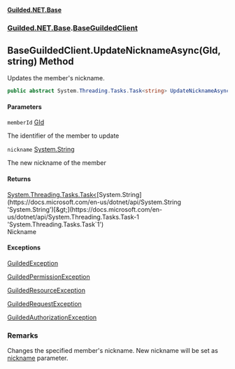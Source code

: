 
#### [Guilded.NET.Base](Guilded_NET_Base 'Guilded.NET.Base')
### [Guilded.NET.Base](Guilded_NET_Base#Guilded_NET_Base 'Guilded.NET.Base').[BaseGuildedClient](BaseGuildedClient 'Guilded.NET.Base.BaseGuildedClient')
## BaseGuildedClient.UpdateNicknameAsync(GId, string) Method

Updates the member's nickname.
```csharp
public abstract System.Threading.Tasks.Task<string> UpdateNicknameAsync(Guilded.NET.Base.GId memberId, string nickname);
```

#### Parameters

<a name='Guilded_NET_Base_BaseGuildedClient_UpdateNicknameAsync(Guilded_NET_Base_GId_string)_memberId'></a>
`memberId` [GId](GId 'Guilded.NET.Base.GId')

The identifier of the member to update

<a name='Guilded_NET_Base_BaseGuildedClient_UpdateNicknameAsync(Guilded_NET_Base_GId_string)_nickname'></a>
`nickname` [System.String](https://docs.microsoft.com/en-us/dotnet/api/System.String 'System.String')

The new nickname of the member


#### Returns
[System.Threading.Tasks.Task&lt;](https://docs.microsoft.com/en-us/dotnet/api/System.Threading.Tasks.Task-1 'System.Threading.Tasks.Task`1')[System.String](https://docs.microsoft.com/en-us/dotnet/api/System.String 'System.String')[&gt;](https://docs.microsoft.com/en-us/dotnet/api/System.Threading.Tasks.Task-1 'System.Threading.Tasks.Task`1')  
Nickname


#### Exceptions

[GuildedException](GuildedException 'Guilded.NET.Base.GuildedException')

[GuildedPermissionException](GuildedPermissionException 'Guilded.NET.Base.GuildedPermissionException')

[GuildedResourceException](GuildedResourceException 'Guilded.NET.Base.GuildedResourceException')

[GuildedRequestException](GuildedRequestException 'Guilded.NET.Base.GuildedRequestException')

[GuildedAuthorizationException](GuildedAuthorizationException 'Guilded.NET.Base.GuildedAuthorizationException')

### Remarks
  
Changes the specified member's nickname. New nickname will be set as [nickname](BaseGuildedClient_UpdateNicknameAsync(GId_string)#Guilded_NET_Base_BaseGuildedClient_UpdateNicknameAsync(Guilded_NET_Base_GId_string)_nickname 'Guilded.NET.Base.BaseGuildedClient.UpdateNicknameAsync(Guilded.NET.Base.GId, string).nickname') parameter.